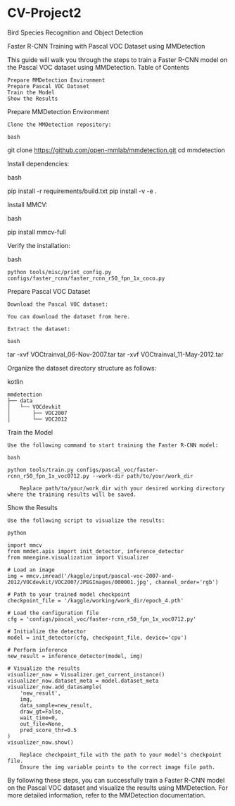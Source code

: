 # CV-Project2
Bird Species Recognition and Object Detection

Faster R-CNN Training with Pascal VOC Dataset using MMDetection

This guide will walk you through the steps to train a Faster R-CNN model on the Pascal VOC dataset using MMDetection.
Table of Contents

    Prepare MMDetection Environment
    Prepare Pascal VOC Dataset
    Train the Model
    Show the Results

Prepare MMDetection Environment

    Clone the MMDetection repository:

    bash

git clone https://github.com/open-mmlab/mmdetection.git
cd mmdetection

Install dependencies:

bash

pip install -r requirements/build.txt
pip install -v -e .

Install MMCV:

bash

pip install mmcv-full

Verify the installation:

bash

    python tools/misc/print_config.py configs/faster_rcnn/faster_rcnn_r50_fpn_1x_coco.py

Prepare Pascal VOC Dataset

    Download the Pascal VOC dataset:

    You can download the dataset from here.

    Extract the dataset:

    bash

tar -xvf VOCtrainval_06-Nov-2007.tar
tar -xvf VOCtrainval_11-May-2012.tar

Organize the dataset directory structure as follows:

kotlin

    mmdetection
    ├── data
    │   └── VOCdevkit
    │       ├── VOC2007
    │       └── VOC2012

Train the Model

    Use the following command to start training the Faster R-CNN model:

    bash

    python tools/train.py configs/pascal_voc/faster-rcnn_r50_fpn_1x_voc0712.py --work-dir path/to/your/work_dir

        Replace path/to/your/work_dir with your desired working directory where the training results will be saved.

Show the Results

    Use the following script to visualize the results:

    python

    import mmcv
    from mmdet.apis import init_detector, inference_detector
    from mmengine.visualization import Visualizer

    # Load an image
    img = mmcv.imread('/kaggle/input/pascal-voc-2007-and-2012/VOCdevkit/VOC2007/JPEGImages/000001.jpg', channel_order='rgb')

    # Path to your trained model checkpoint
    checkpoint_file = '/kaggle/working/work_dir/epoch_4.pth'

    # Load the configuration file
    cfg = 'configs/pascal_voc/faster-rcnn_r50_fpn_1x_voc0712.py'

    # Initialize the detector
    model = init_detector(cfg, checkpoint_file, device='cpu')

    # Perform inference
    new_result = inference_detector(model, img)

    # Visualize the results
    visualizer_now = Visualizer.get_current_instance()
    visualizer_now.dataset_meta = model.dataset_meta
    visualizer_now.add_datasample(
        'new_result',
        img,
        data_sample=new_result,
        draw_gt=False,
        wait_time=0,
        out_file=None,
        pred_score_thr=0.5
    )
    visualizer_now.show()

        Replace checkpoint_file with the path to your model's checkpoint file.
        Ensure the img variable points to the correct image file path.

By following these steps, you can successfully train a Faster R-CNN model on the Pascal VOC dataset and visualize the results using MMDetection. For more detailed information, refer to the MMDetection documentation.
